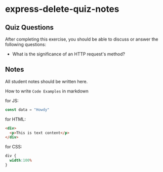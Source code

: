 # express-delete-quiz-notes

## Quiz Questions

After completing this exercise, you should be able to discuss or answer the following questions:

- What is the significance of an HTTP request's method?


## Notes

All student notes should be written here.


How to write `Code Examples` in markdown

for JS:
```javascript
const data = "Howdy"
```

for HTML:
```html
<div>
  <p>This is text content</p>
</div>
```

for CSS:
```css
div {
  width:100%
}
```
